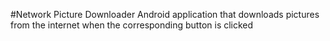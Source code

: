 #Network Picture Downloader
Android application that downloads pictures from the internet when the corresponding button is clicked

